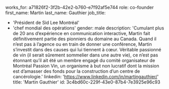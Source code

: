 works_for: a71826f2-3f2b-42e2-b760-e7f92af5e744
role: co-founder
first_name: Martin
last_name: Gauthier
job_title:
  - 'Président de Sid Lee Montréal'
  - 'chef mondial des opérations'
gender: male
description: 'Cumulant plus de 20 ans d’expérience en communication interactive, Martin fait définitivement partie des pionniers du domaine au Canada. Quand il n’est pas à l’agence ou en train de donner une conférence, Martin s’investit dans des causes qui lui tiennent à cœur. Véritable passionné de vin (il serait sûrement sommelier dans une autre vie), ce n’est pas étonnant qu’il ait été un membre engagé du comité organisateur de Montréal Passion Vin, un organisme à but non lucratif dont la mission est d’amasser des fonds pour la construction d’un centre de cancérologie.'
linkedin: 'https://www.linkedin.com/in/martingauthier/'
title: 'Martin Gauthier'
id: 3c4bd60c-229f-43e0-87b4-7e3925e96c93
